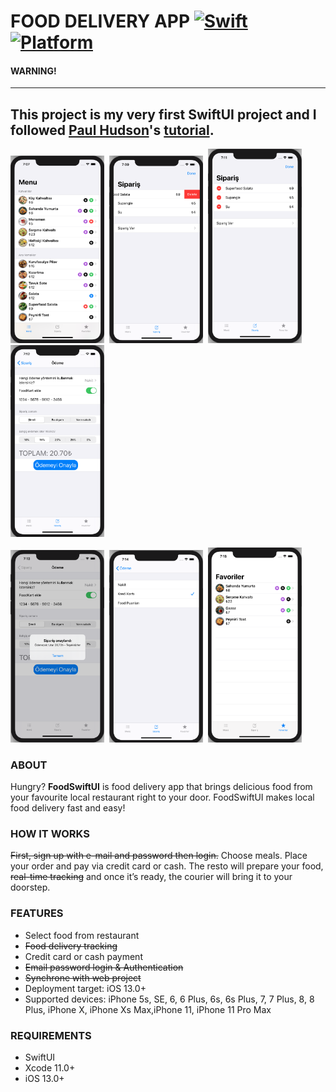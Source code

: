 

# FOOD DELIVERY APP [![Swift](https://img.shields.io/badge/Swift-5.0-orange.svg)]() [![Platform](https://img.shields.io/badge/platform-iOS-lightgrey.svg)]()

#### WARNING!
---
This project is my very first SwiftUI project and I followed <a href = "https://twitter.com/twostraws">Paul Hudson</a>'s <a href = "https://www.youtube.com/watch?v=nc-n5Gc8wN0&list=PLuoeXyslFTubw4NtepDCis5tTqK37zT3Q">tutorial</a>. 
---

<p float="left">
  <img src="ScreenImages/ScreenShot1.png" width="150" height= "300"/>&nbsp; 
  <img src="ScreenImages/ScreenShot2.png" width="150" height= "300"/>&nbsp;
  <img src="ScreenImages/ScreenShot3.png" width="150" />&nbsp;
  <img src="ScreenImages/ScreenShot4.png" width="150" />&nbsp;
  </br>  
</p>
<p float = "left">
  <img src="ScreenImages/ScreenShot5.png" width="150" />&nbsp;
  <img src="ScreenImages/ScreenShot6.png" width="150" />&nbsp;
  <img src="ScreenImages/ScreenShot7.png" width="150" />&nbsp;
  </br>
  </p>


### ABOUT
Hungry? <b>FoodSwiftUI</b> is food delivery app that brings delicious food from your favourite local restaurant right to your door.  FoodSwiftUI makes local food delivery fast and easy! 

### HOW IT WORKS

<strike>First, sign up with e-mail and password then login.</strike>
Choose meals.
Place your order and pay via credit card or cash.
The resto will prepare your food, <strike>real-time tracking</strike> and once it’s ready, the courier will bring it to your doorstep.

### FEATURES
<ul>
<li>Select food from restaurant</li>
<strike><li>Food delivery tracking</li></strike>
<li>Credit card or cash payment</li>
<strike><li>Email password login & Authentication</li></strike>
<strike><li>Synchrone with web project</li></strike>
<li>Deployment target: iOS 13.0+</li>
<li>Supported devices: iPhone 5s, SE, 6, 6 Plus, 6s, 6s Plus, 7, 7 Plus, 8, 8 Plus, iPhone X, iPhone Xs Max,iPhone 11, iPhone 11 Pro Max </li>
</ul>

### REQUIREMENTS
<ul>
  <li>SwiftUI</li>
  <li>Xcode 11.0+</li>
<li>iOS 13.0+</li>
</ul>
